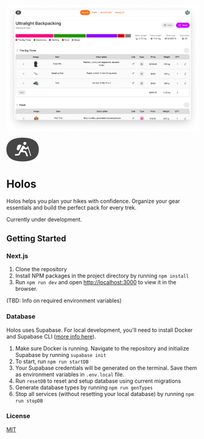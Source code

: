 ![screenshot](./public/screenshots/screenshot.png)

![logo](./public/holos.svg)

# Holos

Holos helps you plan your hikes with confidence. Organize your gear essentials and build the perfect pack for every trek.

Currently under development.

## Getting Started

### Next.js

1. Clone the repository
2. Install NPM packages in the project directory by running `npm install`
3. Run `npm run dev` and open [http://localhost:3000](http://localhost:3000) to view it in the browser.

(TBD: Info on required environment variables)

### Database

Holos uses Supabase. For local development, you'll need to install Docker and Supabase CLI ([more info here](https://supabase.com/docs/guides/cli/local-development)).

1. Make sure Docker is running. Navigate to the repository and initialize Supabase by running `supabase init`
2. To start, run `npm run startDB`
3. Your Supabase credentials will be generated on the terminal. Save them as environment variables in `.env.local` file.
4. Run `resetDB` to reset and setup database using current migrations
5. Generate database types by running `npm run genTypes`
6. Stop all services (without resetting your local database) by running `npm run stopDB`

### License

[MIT](https://github.com/pdelfan/holos/blob/develop/LICENSE)
